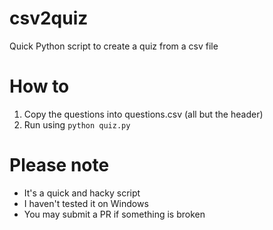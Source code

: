 # csv2quiz
Quick Python script to create a quiz from a csv file

# How to
1. Copy the questions into questions.csv (all but the header)
2. Run using ```python quiz.py```

# Please note
- It's a quick and hacky script
- I haven't tested it on Windows
- You may submit a PR if something is broken
